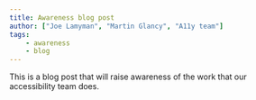 ```yaml
---
title: Awareness blog post
author: ["Joe Lamyman", "Martin Glancy", "A11y team"]
tags: 
    - awareness
    - blog
---
```


This is a blog post that will raise awareness of the work that our accessibility team does.